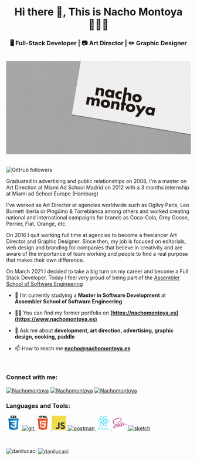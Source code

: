 <h1 align="center">Hi there 👋, This is Nacho Montoya 🙋🏼‍♂️</h1>
<h3 align="center"> 🖥️ Full-Stack Developer | 📷 Art Director | ✏️ Graphic Designer </h3>

<p>
    </br>
    <img src="./assets/images/NACHOMONTOYA_NACHOMONTOYA2.jpg">
</p>

</br>

<img alt="GitHub followers" src="https://img.shields.io/github/followers/nachomontoya?style=social">

<p align="left">
Graduated in advertising and public relationships on 2008, I'm a master on Art Direction at Miami Ad School Madrid on 2012 with a 3 months internship at Miami ad School Europe (Hamburg)

I've worked as Art Director at agencies worldwide such as Ogilvy Paris, Leo Burnett Iberia or Pingüino & Torreblanca among others and worked creating national and international campaigns for brands as Coca-Cola, Grey Goose, Perrier, Fiat, Orange, etc.

On 2016 I quit working full time at agencies to become a freelancer Art Director and Graphic Designer. Since then, my job is focused on editorials, web design and branding for companies that believe in creativity and are aware of the importance of team working and people to find a real purpose that makes their own difference.

On March 2021 I decided to take a big turn on my career and become a Full Stack Developer. Today I feel very proud of being part of the [Assembler School of Software Engineering](https://www.assemblerschool.com/)

</p>

- 🌱 I’m currently studying a **Master in Software Development** at **Assembler School of Software Engineering**

- 👨‍💻 You can find my former portfolio on **[https://nachomontoya.es](https://www.nachomontoya.es)**

- 💬 Ask me about **development, art direction, advertising, graphic design, cooking, paddle**

- 📫 How to reach me **nacho@nachomontoya.es**

</br>

<h3 align="left">Connect with me:</h3>
<p align="left">
<a href="https://www.linkedin.com/in/nacho-montoya-49590546/" target="blank"><img align="center" src="https://raw.githubusercontent.com/rahuldkjain/github-profile-readme-generator/master/src/images/icons/Social/linked-in-alt.svg" alt="Nachomontoya" height="30" width="40" /></a>
<a href="https://twitter.com/nacho_mon" target="blank"><img align="center" src="https://raw.githubusercontent.com/rahuldkjain/github-profile-readme-generator/master/src/images/icons/Social/twitter.svg" alt="Nachomontoya" height="30" width="40" /></a>
<a href="https://www.instagram.com/nachomontoya/" target="blank"><img align="center" src="https://raw.githubusercontent.com/rahuldkjain/github-profile-readme-generator/master/src/images/icons/Social/instagram.svg" alt="Nachomontoya" height="30" width="40" /></a>
</p>

<h3 align="left">Languages and Tools:</h3>
<p align="left"> <a href="https://www.w3schools.com/css/" target="_blank"> <img src="https://raw.githubusercontent.com/devicons/devicon/master/icons/css3/css3-original-wordmark.svg" alt="css3" width="40" height="40"/> </a>  <a href="https://git-scm.com/" target="_blank"> <img src="https://www.vectorlogo.zone/logos/git-scm/git-scm-icon.svg" alt="git" width="40" height="40"/> </a> <a href="https://www.w3.org/html/" target="_blank"> <img src="https://raw.githubusercontent.com/devicons/devicon/master/icons/html5/html5-original-wordmark.svg" alt="html5" width="40" height="40"/> </a> <a href="https://developer.mozilla.org/en-US/docs/Web/JavaScript" target="_blank"> <img src="https://raw.githubusercontent.com/devicons/devicon/master/icons/javascript/javascript-original.svg" alt="javascript" width="40" height="40"/> </a> <a href="https://postman.com" target="_blank"> <img src="https://www.vectorlogo.zone/logos/getpostman/getpostman-icon.svg" alt="postman" width="40" height="40"/> </a> <a href="https://reactjs.org/" target="_blank"> <img src="https://raw.githubusercontent.com/devicons/devicon/master/icons/react/react-original-wordmark.svg" alt="react" width="40" height="40"/> </a>  <a href="https://sass-lang.com" target="_blank"> <img src="https://raw.githubusercontent.com/devicons/devicon/master/icons/sass/sass-original.svg" alt="sass" width="40" height="40"/> </a> <a href="https://www.sketch.com/" target="_blank"> <img src="https://www.vectorlogo.zone/logos/sketchapp/sketchapp-icon.svg" alt="sketch" width="40" height="40"/> </a> </p>

</br>
<p><img align="left" src="https://github-readme-stats.vercel.app/api/top-langs?username=nachomontoya&show_icons=true&locale=en&layout=compact" alt="danilucaci" /></p>
<p>&nbsp;<img align="center" src="https://github-readme-stats.vercel.app/api?username=nachomontoya&show_icons=true&locale=en" alt="danilucaci" /></p>
